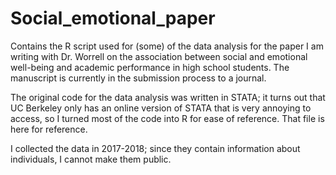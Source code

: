 # Social_emotional_paper

Contains the R script used for (some) of the data analysis for the paper I am writing with Dr. Worrell on the association between social and emotional well-being and academic performance in high school students. The manuscript is currently in the submission process to a journal.

The original code for the data analysis was written in STATA; it turns out that UC Berkeley only has an online version of STATA that is very annoying to access, so I turned most of the code into R for ease of reference. That file is here for reference.

I collected the data in 2017-2018; since they contain information about individuals, I cannot make them public.
